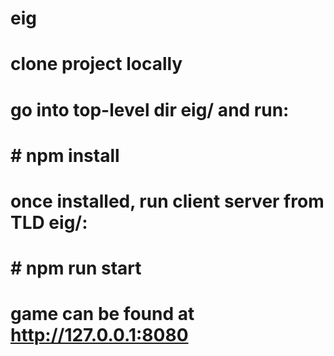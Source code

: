 # eig

# clone project locally

# go into top-level dir eig/ and run:

# # npm install

# once installed, run client server from TLD eig/:

# # npm run start

# game can be found at http://127.0.0.1:8080